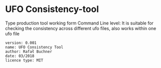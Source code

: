 # UFO Consistency-tool
Type production tool working form Command Line level:
It is suitable for checking the consistency across different ufo files, also works within one ufo file


```
version: 0.001
name: UFO Consistency Tool
author: Rafał Buchner
date: 03/2018
licence type: MIT
```

